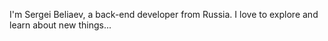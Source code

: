 
I'm Sergei Beliaev, a back-end developer from Russia. I love to explore and learn about new things...




